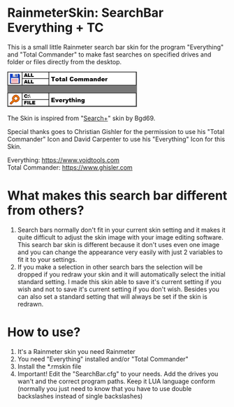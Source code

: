 # RainmeterSkin: SearchBar Everything + TC
This is a small little Rainmeter search bar skin for the program "Everything" and "Total Commander"
to make fast searches on specified drives and folder or files directly from the desktop.

![](@Resources/examples/skin_example.png)

The Skin is inspired from "[Search+](http://bgd69.deviantart.com/art/Search-425781470)" skin by Bgd69.

Special thanks goes to Christian Gishler for the permission to use his "Total Commander" Icon and
David Carpenter to use his "Everything" Icon for this Skin.

Everything: https://www.voidtools.com   
Total Commander: https://www.ghisler.com  

# What makes this search bar different from others?
1. Search bars normally don't fit in your current skin setting and it makes it quite difficult to
 adjust the skin image with your image editing software. This search bar skin is different because
 it don't uses even one image and you can change the appearance very easily with just 2 variables
 to fit it to your settings.
2. If you make a selection in other search bars the selection will be dropped if you redraw your
 skin and it will automatically select the initial standard setting. I made this skin able to save
 it's current setting if you wish and not to save it's current setting if you don't wish. Besides
 you can also set a standard setting that will always be set if the skin is redrawn.

# How to use?
1. It's a Rainmeter skin you need Rainmeter
2. You need "Everything" installed and/or "Total Commander"
3. Install the *.rmskin file
4. Important! Edit the "SearchBar.cfg" to your needs. Add the drives you wan't and the correct
 program paths. Keep it LUA language conform (normally you just need to know that you have to
 use double backslashes instead of single backslashes)